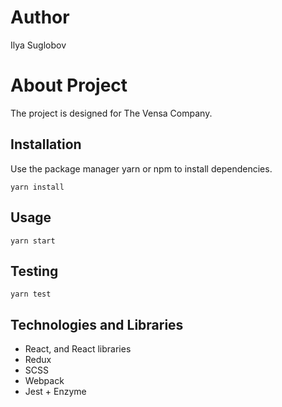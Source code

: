 # Author
Ilya Suglobov
# About Project

The project is designed for The Vensa Company.

## Installation

Use the package manager yarn or npm to install dependencies.

```
yarn install
```

## Usage

```
yarn start
```

## Testing

```
yarn test
```

## Technologies and Libraries
- React, and React libraries
- Redux
- SCSS
- Webpack
- Jest + Enzyme

